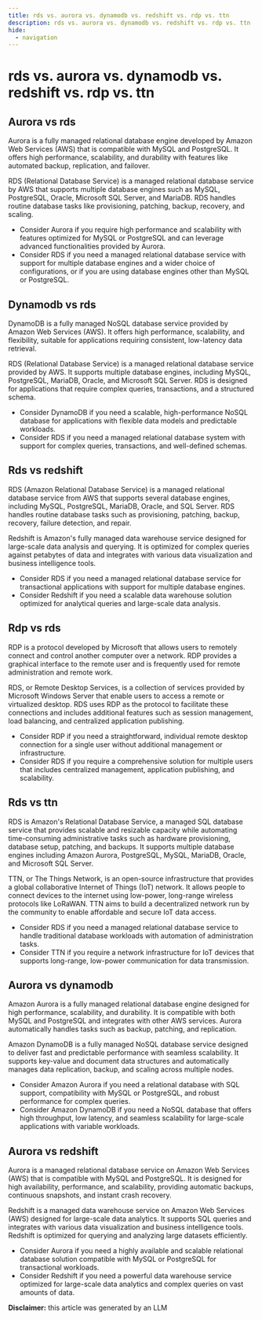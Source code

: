 ```yaml
---
title: rds vs. aurora vs. dynamodb vs. redshift vs. rdp vs. ttn
description: rds vs. aurora vs. dynamodb vs. redshift vs. rdp vs. ttn
hide:
  - navigation
---
```

# rds vs. aurora vs. dynamodb vs. redshift vs. rdp vs. ttn

## Aurora vs rds

Aurora is a fully managed relational database engine developed by Amazon Web Services (AWS) that is compatible with MySQL and PostgreSQL. It offers high performance, scalability, and durability with features like automated backup, replication, and failover.

RDS (Relational Database Service) is a managed relational database service by AWS that supports multiple database engines such as MySQL, PostgreSQL, Oracle, Microsoft SQL Server, and MariaDB. RDS handles routine database tasks like provisioning, patching, backup, recovery, and scaling.

- Consider Aurora if you require high performance and scalability with features optimized for MySQL or PostgreSQL and can leverage advanced functionalities provided by Aurora.
- Consider RDS if you need a managed relational database service with support for multiple database engines and a wider choice of configurations, or if you are using database engines other than MySQL or PostgreSQL.


## Dynamodb vs rds

DynamoDB is a fully managed NoSQL database service provided by Amazon Web Services (AWS). It offers high performance, scalability, and flexibility, suitable for applications requiring consistent, low-latency data retrieval.

RDS (Relational Database Service) is a managed relational database service provided by AWS. It supports multiple database engines, including MySQL, PostgreSQL, MariaDB, Oracle, and Microsoft SQL Server. RDS is designed for applications that require complex queries, transactions, and a structured schema.

- Consider DynamoDB if you need a scalable, high-performance NoSQL database for applications with flexible data models and predictable workloads.
- Consider RDS if you need a managed relational database system with support for complex queries, transactions, and well-defined schemas.


## Rds vs redshift

RDS (Amazon Relational Database Service) is a managed relational database service from AWS that supports several database engines, including MySQL, PostgreSQL, MariaDB, Oracle, and SQL Server. RDS handles routine database tasks such as provisioning, patching, backup, recovery, failure detection, and repair.

Redshift is Amazon's fully managed data warehouse service designed for large-scale data analysis and querying. It is optimized for complex queries against petabytes of data and integrates with various data visualization and business intelligence tools.

- Consider RDS if you need a managed relational database service for transactional applications with support for multiple database engines.
- Consider Redshift if you need a scalable data warehouse solution optimized for analytical queries and large-scale data analysis.


## Rdp vs rds

RDP is a protocol developed by Microsoft that allows users to remotely connect and control another computer over a network. RDP provides a graphical interface to the remote user and is frequently used for remote administration and remote work.

RDS, or Remote Desktop Services, is a collection of services provided by Microsoft Windows Server that enable users to access a remote or virtualized desktop. RDS uses RDP as the protocol to facilitate these connections and includes additional features such as session management, load balancing, and centralized application publishing.

- Consider RDP if you need a straightforward, individual remote desktop connection for a single user without additional management or infrastructure.
- Consider RDS if you require a comprehensive solution for multiple users that includes centralized management, application publishing, and scalability.


## Rds vs ttn

RDS is Amazon's Relational Database Service, a managed SQL database service that provides scalable and resizable capacity while automating time-consuming administrative tasks such as hardware provisioning, database setup, patching, and backups. It supports multiple database engines including Amazon Aurora, PostgreSQL, MySQL, MariaDB, Oracle, and Microsoft SQL Server.

TTN, or The Things Network, is an open-source infrastructure that provides a global collaborative Internet of Things (IoT) network. It allows people to connect devices to the internet using low-power, long-range wireless protocols like LoRaWAN. TTN aims to build a decentralized network run by the community to enable affordable and secure IoT data access.

- Consider RDS if you need a managed relational database service to handle traditional database workloads with automation of administration tasks.
- Consider TTN if you require a network infrastructure for IoT devices that supports long-range, low-power communication for data transmission.


## Aurora vs dynamodb

Amazon Aurora is a fully managed relational database engine designed for high performance, scalability, and durability. It is compatible with both MySQL and PostgreSQL and integrates with other AWS services. Aurora automatically handles tasks such as backup, patching, and replication.

Amazon DynamoDB is a fully managed NoSQL database service designed to deliver fast and predictable performance with seamless scalability. It supports key-value and document data structures and automatically manages data replication, backup, and scaling across multiple nodes.

- Consider Amazon Aurora if you need a relational database with SQL support, compatibility with MySQL or PostgreSQL, and robust performance for complex queries.
- Consider Amazon DynamoDB if you need a NoSQL database that offers high throughput, low latency, and seamless scalability for large-scale applications with variable workloads.


## Aurora vs redshift

Aurora is a managed relational database service on Amazon Web Services (AWS) that is compatible with MySQL and PostgreSQL. It is designed for high availability, performance, and scalability, providing automatic backups, continuous snapshots, and instant crash recovery.

Redshift is a managed data warehouse service on Amazon Web Services (AWS) designed for large-scale data analytics. It supports SQL queries and integrates with various data visualization and business intelligence tools. Redshift is optimized for querying and analyzing large datasets efficiently.

- Consider Aurora if you need a highly available and scalable relational database solution compatible with MySQL or PostgreSQL for transactional workloads.
- Consider Redshift if you need a powerful data warehouse service optimized for large-scale data analytics and complex queries on vast amounts of data.


**Disclaimer:** this article was generated by an LLM